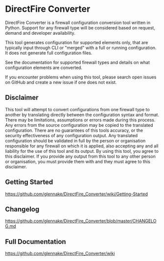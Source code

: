 # DirectFire Converter

DirectFire Converter is a firewall configuration conversion tool written in Python.
Support for any firewall type will be considered based on request, demand and developer availability.

This tool generates configuration for supported elements only, that are typically input through CLI or "merged" with a full or running configuration. It does not generate full configuration files.

See the documentation for supported firewall types and details on what configuration elements are converted.

If you encounter problems when using this tool, please search open issues on GitHub and create a new issue if one does not exist.

## Disclaimer

This tool will attempt to convert configurations from one firewall type to another by translating directly between the configuration syntax and format. There may be limitations, assumptions or errors made during this process. Any errors from the source configuration may be copied to the translated configuration. There are no guarantees of this tools accuracy, or the security effectiveness of any configuration output. Any translated configuration should be validated in full by the person or organisation responsible for any firewall on which it is applied, also accepting any and all liability for the use of this tool and its output. By using this tool, you agree to this disclaimer. If you provide any output from this tool to any other person or organisation, you must provide them with and they must agree to this disclaimer.

## Getting Started

https://github.com/glennake/DirectFire_Converter/wiki/Getting-Started

## Changelog

https://github.com/glennake/DirectFire_Converter/blob/master/CHANGELOG.md

## Full Documentation

https://github.com/glennake/DirectFire_Converter/wiki
